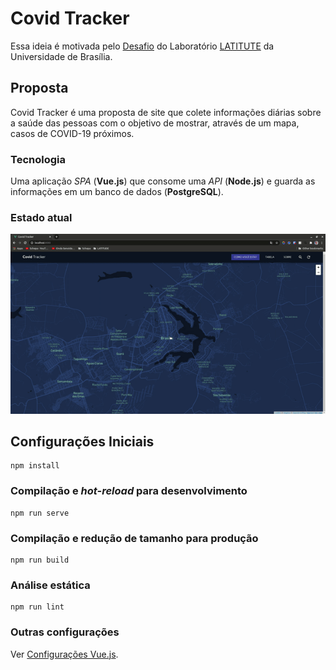 # Covid Tracker

Essa ideia é motivada pelo [Desafio](https://gitlab.com/GuiFay/selecao-latitude/-/blob/master/README.md) do Laboratório [LATITUTE](https://redes.unb.br/latitude/index.html) da Universidade de Brasília.

## Proposta

Covid Tracker é uma proposta de site que colete informações diárias sobre a saúde das pessoas com o objetivo de mostrar, através de um mapa, casos de COVID-19 próximos.
### Tecnologia

Uma aplicação _SPA_ (**Vue.js**) que consome uma _API_ (**Node.js**) e guarda as informações em um banco de dados (**PostgreSQL**).

### Estado atual

<p align="center">
  <img src="./src/assets/covid-tracker.gif">
</p>



## Configurações Iniciais

```
npm install
```

### Compilação e _hot-reload_ para desenvolvimento

```
npm run serve
```

### Compilação e redução de tamanho para produção

```
npm run build
```

### Análise estática

```
npm run lint
```

### Outras configurações

Ver [Configurações Vue.js](https://cli.vuejs.org/config/).
